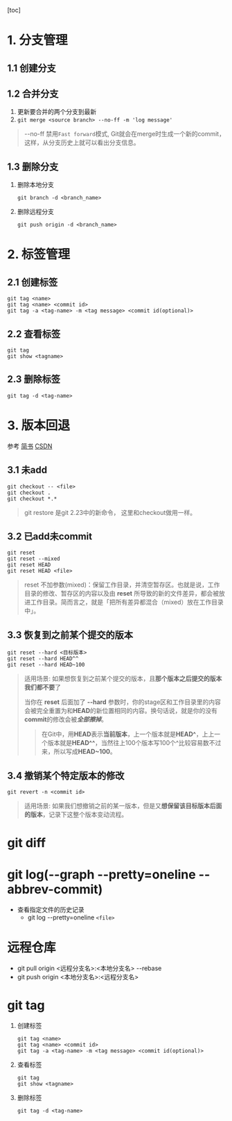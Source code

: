 [toc]



# 1. 分支管理

## 1.1 创建分支

## 1.2 合并分支

1. 更新要合并的两个分支到最新
2. `git merge <source branch> --no-ff -m 'log message'`

> --no-ff 禁用`Fast forward`模式, Git就会在merge时生成一个新的commit，这样，从分支历史上就可以看出分支信息。

## 1.3 删除分支

1. 删除本地分支

   `git branch -d <branch_name>`

2. 删除远程分支

   `git push origin -d <branch_name>`



# 2. 标签管理

## 2.1 创建标签

```
git tag <name>
git tag <name> <commit id>
git tag -a <tag-name> -m <tag message> <commit id(optional)>
```



## 2.2 查看标签

```
git tag
git show <tagname>
```

## 2.3 删除标签

```
git tag -d <tag-name>
```



# 3. 版本回退

参考 [简书](https://www.jianshu.com/p/c2ec5f06cf1a) [CSDN](https://blog.csdn.net/yxlshk/article/details/79944535)

## 3.1 未add

```
git checkout -- <file>
git checkout .
git checkout *.*
```

> git restore 是git 2.23中的新命令， 这里和checkout做用一样。

## 3.2 已add未commit

```
git reset
git reset --mixed
git reset HEAD
git reset HEAD <file>

```

> reset 不加参数(mixed)：保留工作目录，并清空暂存区。也就是说，工作目录的修改、暂存区的内容以及由 **reset** 所导致的新的文件差异，都会被放进工作目录。简而言之，就是「把所有差异都混合（mixed）放在工作目录中」。

## 3.3 恢复到之前某个提交的版本

```
git reset --hard <目标版本>
git reset --hard HEAD^^
git reset --hard HEAD~100
```

> 适用场景: 如果想恢复到之前某个提交的版本，且**那个版本之后提交的版本我们都不要**了
>
> 当你在 **reset** 后面加了 **--hard** 参数时，你的stage区和工作目录里的内容会被完全重置为和**HEAD**的新位置相同的内容。换句话说，就是你的没有**commit**的修改会被***全部擦掉***。
>
> > 在Git中，用**HEAD**表示**当前版本**，上一个版本就是**HEAD^**，上上一个版本就是**HEAD^^**，当然往上100个版本写100个^比较容易数不过来，所以写成**HEAD~100**。



## 3.4 撤销某个特定版本的修改

`git revert -n <commit id>`

> 适用场景: 如果我们想撤销之前的某一版本，但是又**想保留该目标版本后面的版本**，记录下这整个版本变动流程。



# git diff

# git log(--graph --pretty=oneline --abbrev-commit)

- 查看指定文件的历史记录
  - git log --pretty=oneline `<file>`

# 远程仓库

- git pull origin  <远程分支名>:<本地分支名> --rebase
- git push origin <本地分支名>:<远程分支名>



# git tag

1. 创建标签

   ```
   git tag <name>
   git tag <name> <commit id>
   git tag -a <tag-name> -m <tag message> <commit id(optional)>
   ```

   

2. 查看标签

   ```
   git tag
   git show <tagname>
   ```

3. 删除标签

   ```
   git tag -d <tag-name>
   ```

   



